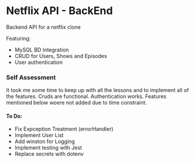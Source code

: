 # Netflix API - BackEnd

Backend API for a netflix clone

Featuring:
* MySQL BD Integration
* CRUD for Users, Shows and Episodes
* User authentication

### Self Assessment
It took me some time to keep up with all the lessons and to implement all of the features.
Cruds are functional. Authentication works.
Features mentioned below woere not added due to time constraint.
#### To Do:
* Fix Expception Treatment (errorHandler)
* Implement User List
* Add winston for Logging
* Implement testing with Jest
* Replace secrets with dotenv
